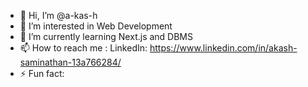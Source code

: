 - 👋 Hi, I’m @a-kas-h
- 👀 I’m interested in Web Development
- 🌱 I’m currently learning Next.js and DBMS
- 📫 How to reach me : LinkedIn: https://www.linkedin.com/in/akash-saminathan-13a766284/ 
- ⚡ Fun fact: 

<!---
a-kas-h/a-kas-h is a ✨ special ✨ repository because its `README.md` (this file) appears on your GitHub profile.
You can click the Preview link to take a look at your changes.
--->

